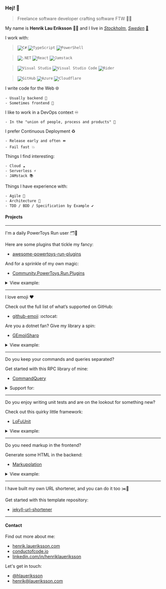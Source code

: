 ### Hej! 👋

> Freelance software developer crafting software FTW 👨‍💻

My name is **Henrik Lau Eriksson** 👨‍🦰 and I live in [_Stockholm_](https://www.visitstockholm.com), [_Sweden_](https://sweden.se) [📌](https://goo.gl/maps/covF4kkUiPC2)

I work with:

><code><img height="80" src="https://cdn.jsdelivr.net/gh/devicons/devicon@latest/icons/csharp/csharp-original.svg" title="C#" /></code>
><code><img height="80" src="https://cdn.jsdelivr.net/gh/devicons/devicon@latest/icons/typescript/typescript-original.svg" title="TypeScript" /></code>
><code><img height="80" src="https://cdn.jsdelivr.net/gh/devicons/devicon@latest/icons/powershell/powershell-original.svg" title="PowerShell" /></code>

><code><img height="80" src="https://cdn.jsdelivr.net/gh/devicons/devicon@latest/icons/dot-net/dot-net-original.svg" title=".NET" /></code>
><code><img height="80" src="https://cdn.jsdelivr.net/gh/devicons/devicon@latest/icons/react/react-original.svg" title="React" /></code>
><code><img height="80" src="https://cdn.jsdelivr.net/gh/devicons/devicon@latest/icons/jamstack/jamstack-original.svg" title="Jamstack" /></code>

><code><img height="80" src="https://cdn.jsdelivr.net/gh/devicons/devicon@latest/icons/visualstudio/visualstudio-original.svg" title="Visual Studio" /></code>
><code><img height="80" src="https://cdn.jsdelivr.net/gh/devicons/devicon@latest/icons/vscode/vscode-original.svg" title="Visual Studio Code" /></code>
><code><img height="80" src="https://cdn.jsdelivr.net/gh/devicons/devicon@latest/icons/rider/rider-original.svg" title="Rider" /></code>

><code><img height="80" src="https://cdn.jsdelivr.net/gh/devicons/devicon@latest/icons/github/github-original.svg" title="GitHub" /></code>
><code><img height="80" src="https://cdn.jsdelivr.net/gh/devicons/devicon@latest/icons/azure/azure-original.svg" title="Azure" /></code>
><code><img height="80" src="https://cdn.jsdelivr.net/gh/devicons/devicon@latest/icons/cloudflare/cloudflare-original.svg" title="Cloudflare" /></code>

I write code for the Web 🌐

```
- Usually backend 🐴
- Sometimes frontend 🦄
```

I like to work in a DevOps context ♾️

```
- In the "union of people, process and products" 💬
```

I prefer Continuous Deployment ♻️

```
- Release early and often ⏩
- Fail fast 💥
```

Things I find interesting:

```
- Cloud ☁
- Serverless ⚡
- JAMstack 📚
```

Things I have experience with:

```
- Agile 🐒
- Architecture 📐
- TDD / BDD / Specification by Example ✔️
```

#### Projects

---

I'm a daily PowerToys Run user 🗂️🔎

Here are some plugins that tickle my fancy:

- [awesome-powertoys-run-plugins](https://github.com/hlaueriksson/awesome-powertoys-run-plugins)

And for a sprinkle of my own magic:

- [Community.PowerToys.Run.Plugins](https://github.com/hlaueriksson/Community.PowerToys.Run.Plugins)

<details>

<summary>View example:</summary>

![Need](Need.png)

- Store things you need, but can't remember

</details>

---

I love emoji ❤️

Check out the full list of what’s supported on GitHub:

- [github-emoji](https://github.com/hlaueriksson/github-emoji) :octocat:

Are you a dotnet fan? Give my library a spin:

- [GEmojiSharp](https://github.com/hlaueriksson/GEmojiSharp)

<details>

<summary>View example:</summary>

```csharp
":tada: initial commit".Emojify(); // 🎉 initial commit
```

- C#

```html
<emoji>:tada: initial commit</emoji>
```

- ASP.NET Core

```html
<Emoji>:tada: initial commit</Emoji>
```

- Blazor

```cmd
emoji emojify :tada: initial commit
```

- CLI

![GEmojiSharp](GEmojiSharp.png)

- PowerToys Run

</details>

---

Do you keep your commands and queries separated?

Get started with this RPC library of mine:

- [CommandQuery](https://github.com/hlaueriksson/CommandQuery)

<details>

<summary>Support for:</summary>

- AspNetCore 🌐
- AWSLambda ⚡
- AzureFunctions ⚡
- GoogleCloudFunctions ⚡

</details>

---

Do you enjoy writing unit tests and are on the lookout for something new?

Check out this quirky little framework:

- [LoFuUnit](https://github.com/hlaueriksson/LoFuUnit)

<details>

<summary>View example:</summary>

```csharp
public class MoodTests : LoFuTest<MoodIdentifier>
{
    string _mood;

    [LoFu, Test]
    public void Identify_mood_on_mondays()
    {
        void given_the_current_day_is_monday()
        {
            var monday = new DateTime(2011, 2, 14);

            Use<ISystemClock>()
                .CurrentTime
                .Returns(monday);
        }

        void when_identifying_my_mood() =>
            _mood = Subject.IdentifyMood();

        void should_be_pretty_bad() =>
            _mood.Should().Be("Pretty bad");
    }
}
```

</details>

---

Do you need markup in the frontend?

Generate some HTML in the backend:

- [Markupolation](https://github.com/hlaueriksson/Markupolation)

<details>

<summary>View example:</summary>

```csharp
DOCTYPE() +
html(lang("en"),
    head(
        meta(charset("utf-8")),
        e.title("Markupolation"),
        meta(name("description"), content("Sample of how to use Markupolation")),
        meta(name("viewport"), content("width=device-width, initial-scale=1"))
    ),
    body(
        h1("Hello, World!"),
        p("This is ", mark(a.title("Markup with string interpolation"), "Markupolation"), " in action.")
    )
);
```

</details>

---

I have built my own URL shortener, and you can do it too ✂️🔗

Get started with this template repository:

- [jekyll-url-shortener](https://github.com/hlaueriksson/jekyll-url-shortener)

---

#### Contact

Find out more about me:

- [henrik.laueriksson.com](https://henrik.laueriksson.com)
- [conductofcode.io](https://conductofcode.io)
- [linkedin.com/in/henriklaueriksson](https://www.linkedin.com/in/henriklaueriksson)

Let's get in touch:

- [@hlaueriksson](https://twitter.com/hlaueriksson)
- [henrik@laueriksson.com](mailto:henrik@laueriksson.com)
